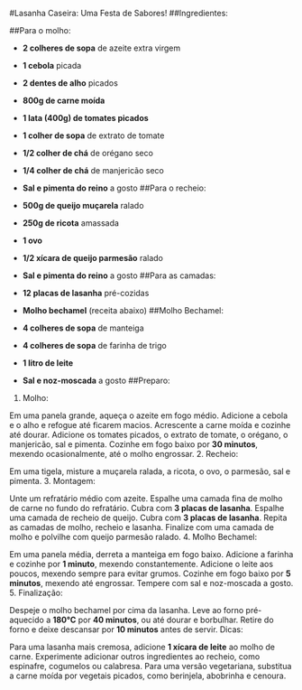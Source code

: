 #Lasanha Caseira: Uma Festa de Sabores!
##Ingredientes:

##Para o molho:

- **2 colheres de sopa** de azeite extra virgem
- **1 cebola** picada
- **2 dentes de alho** picados
- **800g de carne moída**
- **1 lata (400g) de tomates picados**
- **1 colher de sopa** de extrato de tomate
- **1/2 colher de chá** de orégano seco
- **1/4 colher de chá** de manjericão seco
- **Sal e pimenta do reino** a gosto
##Para o recheio:

- **500g de queijo muçarela** ralado
- **250g de ricota** amassada
- **1 ovo**
- **1/2 xícara de queijo parmesão** ralado
- **Sal e pimenta do reino** a gosto
##Para as camadas:

- **12 placas de lasanha** pré-cozidas
- **Molho bechamel** (receita abaixo)
##Molho Bechamel:

- **4 colheres de sopa** de manteiga
- **4 colheres de sopa** de farinha de trigo
- **1 litro de leite**
- **Sal e noz-moscada** a gosto
##Preparo:

1. Molho:

Em uma panela grande, aqueça o azeite em fogo médio. Adicione a cebola e o alho e refogue até ficarem macios.
Acrescente a carne moída e cozinhe até dourar.
Adicione os tomates picados, o extrato de tomate, o orégano, o manjericão, sal e pimenta.
Cozinhe em fogo baixo por **30 minutos**, mexendo ocasionalmente, até o molho engrossar.
2. Recheio:

Em uma tigela, misture a muçarela ralada, a ricota, o ovo, o parmesão, sal e pimenta.
3. Montagem:

Unte um refratário médio com azeite.
Espalhe uma camada fina de molho de carne no fundo do refratário.
Cubra com **3 placas de lasanha**.
Espalhe uma camada de recheio de queijo.
Cubra com **3 placas de lasanha**.
Repita as camadas de molho, recheio e lasanha.
Finalize com uma camada de molho e polvilhe com queijo parmesão ralado.
4. Molho Bechamel:

Em uma panela média, derreta a manteiga em fogo baixo.
Adicione a farinha e cozinhe por **1 minuto**, mexendo constantemente.
Adicione o leite aos poucos, mexendo sempre para evitar grumos.
Cozinhe em fogo baixo por **5 minutos**, mexendo até engrossar.
Tempere com sal e noz-moscada a gosto.
5. Finalização:

Despeje o molho bechamel por cima da lasanha.
Leve ao forno pré-aquecido a **180°C** por **40 minutos**, ou até dourar e borbulhar.
Retire do forno e deixe descansar por **10 minutos** antes de servir.
Dicas:

Para uma lasanha mais cremosa, adicione **1 xícara de leite** ao molho de carne.
Experimente adicionar outros ingredientes ao recheio, como espinafre, cogumelos ou calabresa.
Para uma versão vegetariana, substitua a carne moída por vegetais picados, como berinjela, abobrinha e cenoura.